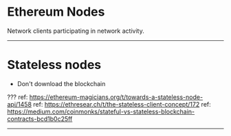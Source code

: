 # Ethereum Nodes

Network clients participating in network activity.

---
# Stateless nodes

* Don't download the blockchain

???
ref: https://ethereum-magicians.org/t/towards-a-stateless-node-api/1458
ref: https://ethresear.ch/t/the-stateless-client-concept/172
ref: https://medium.com/coinmonks/stateful-vs-stateless-blockchain-contracts-bcd1b0c25ff

---
